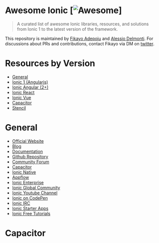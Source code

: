 # Awesome Ionic [![Awesome](https://cdn.rawgit.com/sindresorhus/awesome/d7305f38d29fed78fa85652e3a63e154dd8e8829/media/badge.svg)]

> A curated list of awesome Ionic libraries, resources, and solutions from Ionic 1 to the latest version of the framework.

This repository is maintained by [Fikayo Adepoju](https://github.com/coderonfleek) and [Alessio Delmonti](https://github.com/Alexintosh). For discussions about PRs and contributions, contact Fikayo via DM on [twitter](https://twitter.com/coderonfleek).

# Resources by Version

- [General](#general)
- [Ionic 1 (Angularjs)](IONIC1.md)
- [Ionic Angular (2+)](ionic-angular.md)
- [Ionic React](ionic-react.md)
- [Ionic Vue]()
- [Capacitor](#capacitor)
- [Stencil](https://github.com/Alexintosh/awesome-stencil)

# General

- [Official Website](https://ionicframework.com/)
- [Blog](https://blog.ionicframework.com/)
- [Documentation](https://ionicframework.com/docs/)
- [Github Repository](https://github.com/ionic-team/ionic-framework)
- [Community Forum](http://forum.ionicframework.com/)
- [Capacitor](https://capacitorjs.com/)
- [Ionic Native](https://github.com/driftyco/ionic-native/)
- [Appflow](https://ionicframework.com/appflow)
- [Ionic Enterprise](https://ionicframework.com/enterprise)
- [Ionic Global Community](https://ionicframework.com/community)
- [Ionic Youtube Channel](https://www.youtube.com/channel/UChYheBnVeCfhCmqZfCUdJQw)
- [Ionic on CodePen](http://codepen.io/ionic/)
- [Ionic IRC](http://webchat.freenode.net/?randomnick=1&channels=%23ionic&uio=d4)
- [Ionic Starter Apps](https://ionicthemes.com)
- [Ionic Free Tutorials](https://ionicthemes.com/tutorials)

# Capacitor
